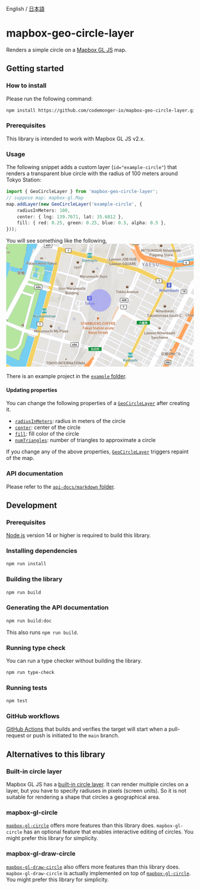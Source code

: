 English / [日本語](./README.ja.md)

# mapbox-geo-circle-layer

Renders a simple circle on a [Mapbox GL JS](https://docs.mapbox.com/mapbox-gl-js/guides/) map.

## Getting started

### How to install

Please run the following command:
```sh
npm install https://github.com/codemonger-io/mapbox-geo-circle-layer.git#v0.1.0
```

### Prerequisites

This library is intended to work with Mapbox GL JS v2.x.

### Usage

The following snippet adds a custom layer (`id="example-circle"`) that renders a transparent blue circle with the radius of 100 meters around Tokyo Station:
```ts
import { GeoCircleLayer } from 'mapbox-geo-circle-layer';
// suppose map: mapbox-gl.Map
map.addLayer(new GeoCircleLayer('example-circle', {
    radiusInMeters: 100,
    center: { lng: 139.7671, lat: 35.6812 },
    fill: { red: 0.25, green: 0.25, blue: 0.5, alpha: 0.5 },
}));
```

You will see something like the following,
![example circle](./example-circle.png)

There is an example project in the [`example` folder](./example).

#### Updating properties

You can change the following properties of a [`GeoCircleLayer`](./api-docs/markdown/mapbox-geo-circle-layer.geocirclelayer.md) after creating it.
- [`radiusInMeters`](./api-docs/markdown/mapbox-geo-circle-layer.geocirclelayer.radiusinmeters.md): radius in meters of the circle
- [`center`](./api-docs/markdown/mapbox-geo-circle-layer.geocirclelayer.center.md): center of the circle
- [`fill`](./api-docs/markdown/mapbox-geo-circle-layer.geocirclelayer.fill.md): fill color of the circle
- [`numTriangles`](./api-docs/markdown/mapbox-geo-circle-layer.geocirclelayer.numtriangles.md): number of triangles to approximate a circle

If you change any of the above properties, [`GeoCircleLayer`](./api-docs/markdown/mapbox-geo-circle-layer.geocirclelayer.md) triggers repaint of the map.

### API documentation

Please refer to the [`api-docs/markdown` folder](./api-docs/markdown/index.md).

## Development

### Prerequisites

[Node.js](https://nodejs.org/en/) version 14 or higher is required to build this library.

### Installing dependencies

```sh
npm run install
```

### Building the library

```sh
npm run build
```

### Generating the API documentation

```sh
npm run build:doc
```

This also runs `npm run build`.

### Running type check

You can run a type checker without building the library.

```sh
npm run type-check
```

### Running tests

```sh
npm test
```

### GitHub workflows

[GitHub Actions](https://github.com/features/actions) that builds and verifies the target will start when a pull-request or push is initiated to the `main` branch.

## Alternatives to this library

### Built-in circle layer

Mapbox GL JS has a [built-in circle layer](https://docs.mapbox.com/mapbox-gl-js/style-spec/layers/#circle).
It can render multiple circles on a layer, but you have to specify radiuses in pixels (screen units).
So it is not suitable for rendering a shape that circles a geographical area.

### mapbox-gl-circle

[`mapbox-gl-circle`](https://github.com/smithmicro/mapbox-gl-circle) offers more features than this library does.
`mapbox-gl-circle` has an optional feature that enables interactive editing of circles.
You might prefer this library for simplicity.

### mapbox-gl-draw-circle

[`mapbox-gl-draw-circle`](https://github.com/iamanvesh/mapbox-gl-draw-circle) also offers more features than this library does.
`mapbox-gl-draw-circle` is actually implemented on top of [`mapbox-gl-circle`](#mapbox-gl-circle).
You might prefer this library for simplicity.